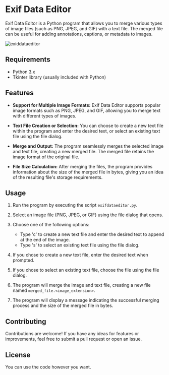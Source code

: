 # Exif Data Editor

Exif Data Editor is a Python program that allows you to merge various types of image files (such as PNG, JPEG, and GIF) with a text file. The merged file can be useful for adding annotations, captions, or metadata to images.

![exiddataeditor](https://github.com/parzivalhaliday/100-python-apps/blob/main/Exif%20Data%20Editor/image.png)

## Requirements

- Python 3.x
- Tkinter library (usually included with Python)

## Features

- **Support for Multiple Image Formats:** Exif Data Editor supports popular image formats such as PNG, JPEG, and GIF, allowing you to merge text with different types of images.

- **Text File Creation or Selection:** You can choose to create a new text file within the program and enter the desired text, or select an existing text file using the file dialog.

- **Merge and Output:** The program seamlessly merges the selected image and text file, creating a new merged file. The merged file retains the image format of the original file.

- **File Size Calculation:** After merging the files, the program provides information about the size of the merged file in bytes, giving you an idea of the resulting file's storage requirements.

## Usage

1. Run the program by executing the script `exifdataeditor.py`.

2. Select an image file (PNG, JPEG, or GIF) using the file dialog that opens.

3. Choose one of the following options:
    - Type 'c' to create a new text file and enter the desired text to append at the end of the image.
    - Type 's' to select an existing text file using the file dialog.

4. If you chose to create a new text file, enter the desired text when prompted.

5. If you chose to select an existing text file, choose the file using the file dialog.

6. The program will merge the image and text file, creating a new file named `merged_file.<image_extension>`.

7. The program will display a message indicating the successful merging process and the size of the merged file in bytes.

## Contributing
Contributions are welcome! If you have any ideas for features or improvements, feel free to submit a pull request or open an issue.


## License
You can use the code however you want.